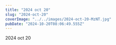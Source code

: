 ```yaml
---
title: "2024 oct 20"
slug: "2024-oct-20"
coverImage: "../../images/2024-oct-20-MzNT.jpg"
pubDate: "2024-10-20T08:06:49.555Z"
---
```


2024 oct 20
